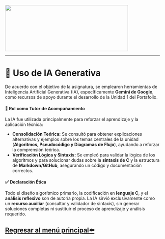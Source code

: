 <img src="https://www.integritas.mx/web/image/35542-a1bda254/robots-con-inteligencia-artificial.png" width="400" height="150">

---

# 🤖 Uso de IA Generativa

De acuerdo con el objetivo de la asignatura, se emplearon herramientas de Inteligencia Artificial Generativa (IA), específicamente **Gemini de Google**, como recursos de apoyo durante el desarrollo de la Unidad 1 del Portafolio.

#### 🧠 Rol como Tutor de Acompañamiento

La IA fue utilizada principalmente para reforzar el aprendizaje y la aplicación técnica:

* **Consolidación Teórica:** Se consultó para obtener explicaciones alternativas y ejemplos sobre los temas centrales de la unidad (**Algoritmos, Pseudocódigo y Diagramas de Flujo**), ayudando a reforzar la comprensión teórica.
* **Verificación Lógica y Sintaxis:** Se empleó para validar la lógica de los algoritmos y para solucionar dudas sobre la **sintaxis de C** y la estructura de **Markdown/GitHub**, asegurando un código y documentación correctos.

#### ✅ Declaración Ética

Todo el diseño algorítmico primario, la codificación en **lenguaje C**, y el **análisis reflexivo** son de autoría propia. La IA sirvió exclusivamente como un **recurso auxiliar** (consultor y validador de sintaxis), sin generar soluciones completas ni sustituir el proceso de aprendizaje y análisis requerido.

## [Regresar al menú principal⬅️](index.md)
